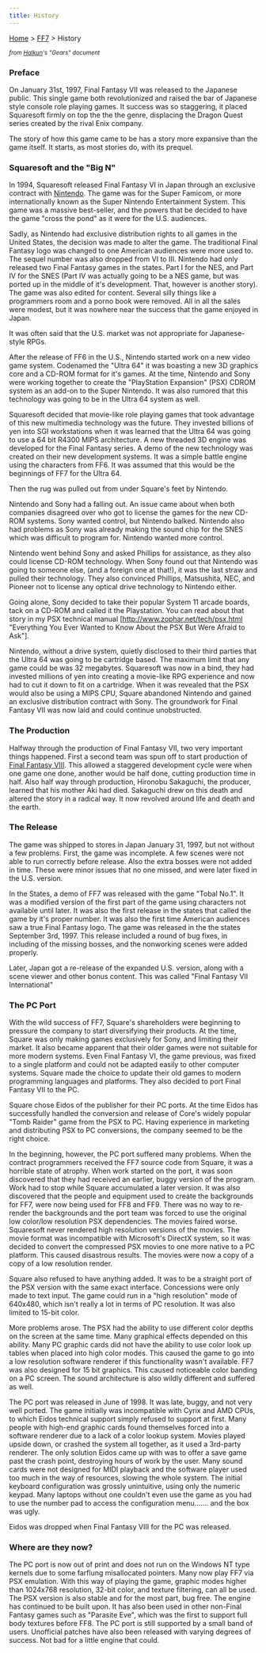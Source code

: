 ```yaml
---
title: History
---
```


[Home](Main%20Page.md) > [FF7](FF7.md) > History

<small>*from [Halkun][]'s "Gears" document*</small>

  

### Preface

On January 31st, 1997, Final Fantasy VII was released to the Japanese
public. This single game both revolutionized and raised the bar of
Japanese style console role playing games. It success was so staggering,
it placed Squaresoft firmly on top the the the genre, displacing the
Dragon Quest series created by the rival Enix company.

The story of how this game came to be has a story more expansive than
the game itself. It starts, as most stories do, with its prequel.

### Squaresoft and the "Big N"

In 1994, Squaresoft released Final Fantasy VI in Japan through an
exclusive contract with [Nintendo][]. The game was for the Super
Famicom, or more internationally known as the Super Nintendo
Entertainment System. This game was a massive best-seller, and the
powers that be decided to have the game "cross the pond" as it were for
the U.S. audiences.

Sadly, as Nintendo had exclusive distribution rights to all games in the
United States, the decision was made to alter the game. The traditional
Final Fantasy logo was changed to one American audiences were more used
to. The sequel number was also dropped from VI to III. Nintendo had only
released two Final Fantasy games in the states. Part I for the NES, and
Part IV for the SNES (Part IV was actually going to be a NES game, but
was ported up in the middle of it's development. That, however is
another story). The game was also edited for content. Several silly
things like a programmers room and a porno book were removed. All in all
the sales were modest, but it was nowhere near the success that the game
enjoyed in Japan.

It was often said that the U.S. market was not appropriate for
Japanese-style RPGs.

After the release of FF6 in the U.S., Nintendo started work on a new
video game system. Codenamed the "Ultra 64" it was boasting a new 3D
graphics core and a CD-ROM format for it's games. At the time, Nintendo
and Sony were working together to create the "PlayStation Expansion"
(PSX) CDROM system as an add-on to the Super Nintendo. It was also
rumored that this technology was going to be in the Ultra 64 system as
well.

Squaresoft decided that movie-like role playing games that took
advantage of this new multimedia technology was the future. They
invested billions of yen into SGI workstations when it was learned that
the Ultra 64 was going to use a 64 bit R4300 MIPS architecture. A new
threaded 3D engine was developed for the Final Fantasy series. A demo of
the new technology was created on their new development systems. It was
a simple battle engine using the characters from FF6. It was assumed
that this would be the beginnings of FF7 for the Ultra 64.

Then the rug was pulled out from under Square's feet by Nintendo.

Nintendo and Sony had a falling out. An issue came about when both
companies disagreed over who got to license the games for the new CD-ROM
systems. Sony wanted control, but Nintendo balked. Nintendo also had
problems as Sony was already making the sound chip for the SNES which
was difficult to program for. Nintendo wanted more control.

Nintendo went behind Sony and asked Phillips for assistance, as they
also could license CD-ROM technology. When Sony found out that Nintendo
was going to someone else, (and a foreign one at that!), it was the last
straw and pulled their technology. They also convinced Phillips,
Matsushita, NEC, and Pioneer not to license any optical drive technology
to Nintendo either.

Going alone, Sony decided to take their popular System 11 arcade boards,
tack on a CD-ROM and called it the Playstation. You can read about that
story in my PSX technical manual
\[[<http://www.zophar.net/tech/psx.html>][] "Everything You Ever Wanted
to Know About the PSX But Were Afraid to Ask"\].

Nintendo, without a drive system, quietly disclosed to their third
parties that the Ultra 64 was going to be cartridge based. The maximum
limit that any game could be was 32 megabytes. Squaresoft was now in a
bind, they had invested millions of yen into creating a movie-like RPG
experience and now had to cut it down to fit on a cartridge. When it was
revealed that the PSX would also be using a MIPS CPU, Square abandoned
Nintendo and gained an exclusive distribution contract with Sony. The
groundwork for Final Fantasy VII was now laid and could continue
unobstructed.

### The Production

Halfway through the production of Final Fantasy VII, two very important
things happened. First a second team was spun off to start production of
[Final Fantasy VIII][]. This allowed a staggered development cycle were
when one game one done, another would be half done, cutting production
time in half. Also half way through production, Hironobu Sakaguchi, the
producer, learned that his mother Aki had died. Sakaguchi drew on this
death and altered the story in a radical way. It now revolved around
life and death and the earth.

### The Release

The game was shipped to stores in Japan January 31, 1997, but not
without a few problems. First, the game was incomplete. A few scenes
were not able to run correctly before release. Also the extra bosses
were not added in time. These were minor issues that no one missed, and
were later fixed in the U.S. version.

In the States, a demo of FF7 was released with the game "Tobal No.1". It
was a modified version of the first part of the game using characters
not available until later. It was also the first release in the states
that called the game by it's proper number. It was also the first time
American audiences saw a true Final Fantasy logo. The game was released
in the the states September 3rd, 1997. This release included a round of
bug fixes, in including of the missing bosses, and the nonworking scenes
were added properly.

Later, Japan got a re-release of the expanded U.S. version, along with a
scene viewer and other bonus content. This was called "Final Fantasy VII
International"

### The PC Port

With the wild success of FF7, Square's shareholders were beginning to
pressure the company to start diversifying their products. At the time,
Square was only making games exclusively for Sony, and limiting their
market. It also became apparent that their older games were not suitable
for more modern systems. Even Final Fantasy VI, the game previous, was
fixed to a single platform and could not be adapted easily to other
computer systems. Square made the choice to update their old games to
modern programming languages and platforms. They also decided to port
Final Fantasy VII to the PC.

Square chose Eidos of the publisher for their PC ports. At the time
Eidos has successfully handled the conversion and release of Core's
widely popular "Tomb Raider" game from the PSX to PC. Having experience
in marketing and distributing PSX to PC conversions, the company seemed
to be the right choice.

In the beginning, however, the PC port suffered many problems. When the
contract programmers received the FF7 source code from Square, it was a
horrible state of atrophy. When work started on the port, it was soon
discovered that they had received an earlier, buggy version of the
program. Work had to stop while Square accumulated a later version. It
was also discovered that the people and equipment used to create the
backgrounds for FF7, were now being used for FF8 and FF9. There was no
way to re-render the backgrounds and the port team was forced to use the
original low color/low resolution PSX dependencies. The movies faired
worse. Squaresoft never rendered high resolution versions of the movies.
The movie format was incompatible with Microsoft's DirectX system, so it
was decided to convert the compressed PSX movies to one more native to a
PC platform. This caused disastrous results. The movies were now a copy
of a copy of a low resolution render.

Square also refused to have anything added. It was to be a straight port
of the PSX version with the same exact interface. Concessions were only
made to text input. The game could run in a "high resolution" mode of
640x480, which isn't really a lot in terms of PC resolution. It was also
limited to 15-bit color.

More problems arose. The PSX had the ability to use different color
depths on the screen at the same time. Many graphical effects depended
on this ability. Many PC graphic cards did not have the ability to use
color look up tables when placed into high color modes. This caused the
game to go into a low resolution software renderer if this functionality
wasn't available. FF7 was also designed for 15 bit graphics. This caused
noticeable color banding on a PC screen. The sound architecture is also
wildly different and suffered as well.

The PC port was released in June of 1998. It was late, buggy, and not
very well ported. The game initially was incompatible with Cyrix and AMD
CPUs, to which Eidos technical support simply refused to support at
first. Many people with high-end graphic cards found themselves forced
into a software renderer due to a lack of a color lookup system. Movies
played upside down, or crashed the system all together, as it used a
3rd-party renderer. The only solution Eidos came up with was to offer a
save game past the crash point, destroying hours of work by the user.
Many sound cards were not designed for MIDI playback and the software
player used too much in the way of resources, slowing the whole system.
The initial keyboard configuration was grossly unintuitive, using only
the numeric keypad. Many laptops without one couldn't even use the game
as you had to use the number pad to access the configuration menu.......
and the box was ugly.

Eidos was dropped when Final Fantasy VIII for the PC was released.

### Where are they now?

The PC port is now out of print and does not run on the Windows NT type
kernels due to some farflung misallocated pointers. Many now play FF7
via PSX emulation. With this way of playing the game, graphic modes
higher than 1024x768 resolution, 32-bit color, and texture filtering,
can all be used. The PSX version is also stable and for the most part,
bug free. The engine has continued to be built upon. It has also been
used in other non-Final Fantasy games such as "Parasite Eve", which was
the first to support full body textures before FF8. The PC port is still
supported by a small band of users. Unofficial patches have also been
released with varying degrees of success. Not bad for a little engine
that could.

  [Halkun]: ../../User:Halkun.md "wikilink"
  [Nintendo]: http://www.nintendo.com/
  [<http://www.zophar.net/tech/psx.html>]: http://www.zophar.net/tech/psx.html
  [Final Fantasy VIII]: ../../FF8.md "wikilink"

